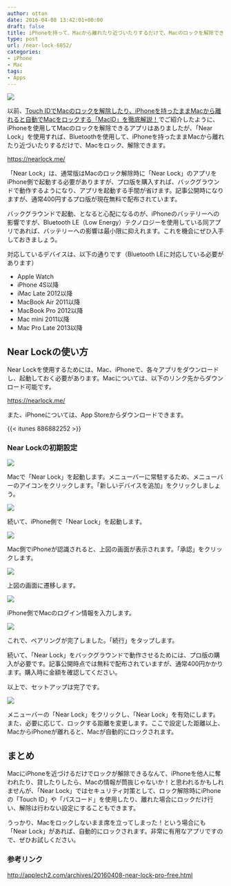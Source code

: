 ```yaml
---
author: ottan
date: 2016-04-08 13:42:01+00:00
draft: false
title: iPhoneを持って、Macから離れたり近づいたりするだけで、Macのロックを解除できるアプリ「Near Lock」
type: post
url: /near-lock-6852/
categories:
- iPhone
- Mac
tags:
- Apps
---
```


![](/images/2016/04/160423-571b59b9d0608-1.png)






以前、[Touch IDでMacのロックを解除したり、iPhoneを持ったままMacから離れると自動でMacをロックする「MacID」を徹底解説！](/touch-id-maced-1067/)でご紹介したように、iPhoneを使用してMacのロックを解除できるアプリはありましたが、「Near Lock」を使用すれば、Bluetoothを使用して、iPhoneを持ったままMacから離れたり近づいたりするだけで、Macをロック、解除できます。



https://nearlock.me/



「Near Lock」は、通常版はMacのロック解除時に「Near Lock」のアプリをiPhone側で起動する必要がありますが、プロ版を購入すれば、バックグラウンドで動作するようになり、アプリを起動する手間が省けます。記事公開時になりますが、通常400円するプロ版が現在無料で配布されています。





バックグラウンドで起動、となると心配になるのが、iPhoneのバッテリーへの影響ですが、Bluetooth LE（Low Energy）テクノロジーを使用している同アプリであれば、バッテリーへの影響は最小限に抑えれます。これを機会にぜひ入手しておきましょう。





対応しているデバイスは、以下の通りです（Bluetooth LEに対応している必要があります）






  * Apple Watch
  * iPhone 4S以降
  * iMac Late 2012以降
  * MacBook Air 2011以降
  * MacBook Pro 2012以降
  * Mac mini 2011以降
  * Mac Pro Late 2013以降




## Near Lockの使い方





Near Lockを使用するためには、Mac、iPhoneで、各々アプリをダウンロードし、起動しておく必要があります。Macについては、以下のリンク先からダウンロード可能です。



https://nearlock.me/



また、iPhoneについては、App Storeからダウンロードできます。



{{< itunes 886882252 >}}



### Near Lockの初期設定





![](/images/2016/04/160423-571b59bdd0a25-1.png)






Macで「Near Lock」を起動します。メニューバーに常駐するため、メニューバーのアイコンをクリックします。「新しいデバイスを追加」をクリックしましょう。





![](/images/2016/04/160423-571b59bf83fac-1.png)






続いて、iPhone側で「Near Lock」を起動します。





![](/images/2016/04/160423-571b59cc031c6-1.png)






Mac側でiPhoneが認識されると、上図の画面が表示されます。「承認」をクリックします。





![](/images/2016/04/160423-571b59f044e5b-1.png)






上図の画面に遷移します。





![](/images/2016/04/160423-571b5a0c8f349-1.png)






iPhone側でMacのログイン情報を入力します。





![](/images/2016/04/160423-571b5a1a1c41b.png)






これで、ペアリングが完了しました。「続行」をタップします。





続いて、「Near Lock」をバックグラウンドで動作させるためには、プロ版の購入が必要です。記事公開時点では無料で配布されていますが、通常400円かかります。購入時に金額を確認してください。





以上で、セットアップは完了です。





![](/images/2016/04/160423-571b5a233faf5.png)






メニューバーの「Near Lock」をクリックし、「Near Lock」を有効にします。また、必要に応じて、ロックする距離を変更します。ここで設定した距離以上、MacからiPhoneが離れると、Macが自動的にロックされます。





## まとめ





MacにiPhoneを近づけるだけでロックが解除できるなんて、iPhoneを他人に奪われたり、貸したりしたら、Macの情報が筒抜じゃないか！と思われるかもしれませんが、「Near Lock」ではセキュリティ対策として、ロック解除時にiPhoneの「Touch ID」や「パスコード」を使用したり、離れた場合にロックだけ行い、解除は行わない設定にすることもできます。





うっかり、Macをロックしないまま席を立ってしまった！という場合にも「Near Lock」があれば、自動的にロックされます。非常に有用なアプリですので、ぜひお試しください。





### 参考リンク



http://applech2.com/archives/20160408-near-lock-pro-free.html
